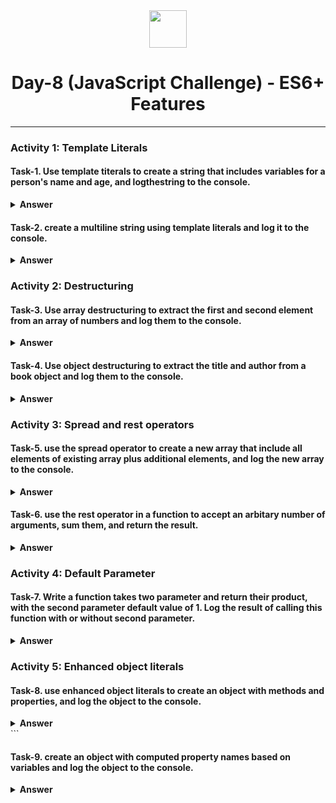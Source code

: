 <div align="center">
  <img height="60" src="https://img.icons8.com/color/344/javascript.png">
  <h1>Day-8 (JavaScript Challenge) - ES6+ Features</h1>
</div>

---

### Activity 1: Template Literals

#### Task-1. Use template titerals to create a string that includes variables for a person's name and age, and logthestring to the console.

<details><summary><b>Answer</b></summary>
<p>

```javascript
const name = "Ravish";
const age = 25;

const message = `Hello, my name is ${name} and I am ${age} years old.`;

console.log(message); //output: "Hello, my name is Ravish and I am 25 years old."

```

</p>
</details>

#### Task-2. create a multiline string using template literals and log it to the console.

<details><summary><b>Answer</b></summary>
<p>

```javascript
let message = `Hi, my name is ravish.
 i love building full stack websites based on my ideas.
 i enjoy website development
 `;
console.log(message); //output: "Hi, my name is ravish.
// i love building full stack websites based on my ideas.
// i enjoy website development"
```

</p>
</details>

### Activity 2: Destructuring

#### Task-3. Use array destructuring to extract the first and second element from an array of numbers and log them to the console.

<details><summary><b>Answer</b></summary>
<p>

```javascript
let numArr = [2, 4, 6, 8, 10];
let [firstElem, secondElem] = numArr;
console.log(firstElem, secondElem) //ouyput: 2, 4
```

</p>
</details>

#### Task-4. Use object destructuring to extract the title and author from a book object and log them to the console.

<details><summary><b>Answer</b></summary>
<p>

```javascript
const book = {
    title: "on my way",
    author: "ravish"
}
const {title, author} = book;
console.log(title, author); //output: "on my way" "ravish"

```

</p>
</details>

### Activity 3: Spread and rest operators

#### Task-5. use the spread operator to create a new array that include all elements of existing array plus additional elements, and log the new array to the console.

<details><summary><b>Answer</b></summary>
<p>

```javascript
let arr = [1, 2, 3, 4, 5, 6];
const newArr = [...arr, 7, 8];
console.log(newArr);

```

</p>
</details>

#### Task-6. use the rest operator in a function to accept an arbitary number of arguments, sum them, and return the result.

<details><summary><b>Answer</b></summary>
<p>

```javascript
sum = 0;
function sumAll(...arr){
    for(let i = 0; i < arr.length; i++){
         sum += arr[i];
    }
console.log(sum);
};
sumAll(1,2,3,4,5);
```

</p>
</details>

### Activity 4: Default Parameter

#### Task-7. Write a function takes two parameter and return their product, with the second parameter default value of 1. Log the result of calling this function with or without second parameter.

<details><summary><b>Answer</b></summary>
<p>

```javascript
function product(a, b=1){
  return a * b;
};

console.log(product(2,5)); //output: 10
console.log(product(2)); //output: 2
```

</p>
</details>

### Activity 5: Enhanced object literals

#### Task-8. use enhanced object literals to create an object with methods and properties, and log the object to the console.

<details><summary><b>Answer</b></summary>
<p>

```javascript
const name = "Ravish";
const age = 18;

const person = {
    name,
    age,
    greet() {
        return `Hello, my name is ${this.name} and I am ${this.age} years old.`;
    },
    updateAge(newAge) {
        this.age = newAge;
        return `Age updated to ${this.age}`;
    }
};

console.log(person); 
console.log(person.greet());
console.log(person.updateAge(26));
console.log(person.greet());

```

</p>
</details>
```

#### Task-9. create an object with computed property names based on variables and log the object to the console.

<details><summary><b>Answer</b></summary>
<p>

```javascript
const propName1 = "firstName";
const propName2 = "lastName";
const propName3 = "age";

const person = {
    [propName1]: "John",
    [propName2]: "Doe",
    [propName3]: 30,
};

console.log(person); //output: { firstName: "John", lastName: "Doe", age: 30 }

```

</p>
</details>
